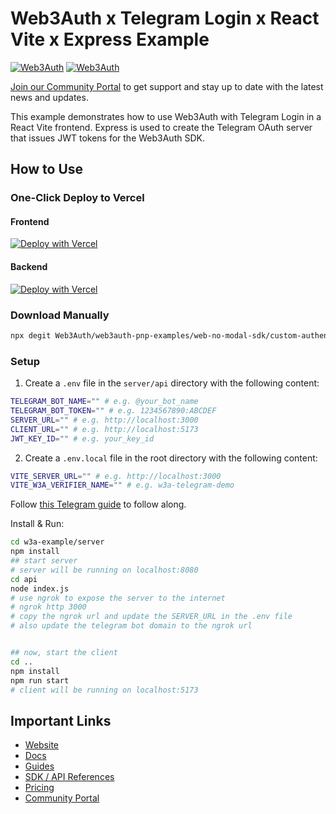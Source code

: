 # Web3Auth x Telegram Login x React Vite x Express Example

[![Web3Auth](https://img.shields.io/badge/Web3Auth-SDK-blue)](https://web3auth.io/docs/sdk/pnp/web/no-modal)
[![Web3Auth](https://img.shields.io/badge/Web3Auth-Community-cyan)](https://community.web3auth.io)

[Join our Community Portal](https://community.web3auth.io/) to get support and stay up to date with the latest news and updates.

This example demonstrates how to use Web3Auth with Telegram Login in a React Vite frontend. Express is used to create the Telegram OAuth server that issues JWT tokens for the Web3Auth SDK.

## How to Use

### One-Click Deploy to Vercel

#### Frontend

[![Deploy with Vercel](https://vercel.com/button)](https://vercel.com/new/clone?repository-url=https%3A%2F%2Fgithub.com%2FWeb3Auth%2Fweb3auth-pnp-examples%2Ftree%2Fmain%2Fweb-no-modal-sdk%2Fcustom-authentication%2Fsingle-verifier-examples%2Ftelegram-no-modal-example&project-name=w3a-telegram-no-modal-example&repository-name=w3a-telegram-no-modal-example)

#### Backend

[![Deploy with Vercel](https://vercel.com/button)](https://vercel.com/new/clone?repository-url=https%3A%2F%2Fgithub.com%2FWeb3Auth%2Fweb3auth-pnp-examples%2Ftree%2Fmain%2Fweb-no-modal-sdk%2Fcustom-authentication%2Fsingle-verifier-examples%2Ftelegram-no-modal-example%2Fserver&project-name=w3a-telegram-no-modal-example-server&repository-name=w3a-telegram-no-modal-example-server)

### Download Manually

```bash
npx degit Web3Auth/web3auth-pnp-examples/web-no-modal-sdk/custom-authentication/single-verifier-examples/telegram-no-modal-example w3a-telegram-example
```

### Setup

1. Create a `.env` file in the `server/api` directory with the following content:

```bash
TELEGRAM_BOT_NAME="" # e.g. @your_bot_name
TELEGRAM_BOT_TOKEN="" # e.g. 1234567890:ABCDEF
SERVER_URL="" # e.g. http://localhost:3000
CLIENT_URL="" # e.g. http://localhost:5173
JWT_KEY_ID="" # e.g. your_key_id
```

2. Create a `.env.local` file in the root directory with the following content:

```bash
VITE_SERVER_URL="" # e.g. http://localhost:3000
VITE_W3A_VERIFIER_NAME="" # e.g. w3a-telegram-demo
```

Follow [this Telegram guide](https://web3auth.io/docs/guides/telegram) to follow along.

Install & Run:

```bash
cd w3a-example/server
npm install
## start server
# server will be running on localhost:8080
cd api
node index.js
# use ngrok to expose the server to the internet
# ngrok http 3000
# copy the ngrok url and update the SERVER_URL in the .env file
# also update the telegram bot domain to the ngrok url


## now, start the client
cd ..
npm install
npm run start
# client will be running on localhost:5173
```

## Important Links

- [Website](https://web3auth.io)
- [Docs](https://web3auth.io/docs)
- [Guides](https://web3auth.io/docs/guides)
- [SDK / API References](https://web3auth.io/docs/sdk)
- [Pricing](https://web3auth.io/pricing.html)
- [Community Portal](https://community.web3auth.io)
